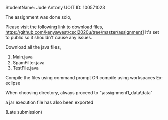 StudentName: Jude Antony
UOIT ID: 100571023

The assignment was done solo,

Please visit the following link to download files,
https://github.com/kenyawest/csci2020u/tree/master/assignment1
It's set to public so it shouldn't cause any issues.

Download all the java files,
1. Main.java
2. SpamFilter.java
3. TestFile.java

Compile the files using command prompt
OR
compile using workspaces Ex: eclipse

When choosing directory, always proceed to "\assignment1_data\data\"

a jar execution file has also been exported

(Late submission)